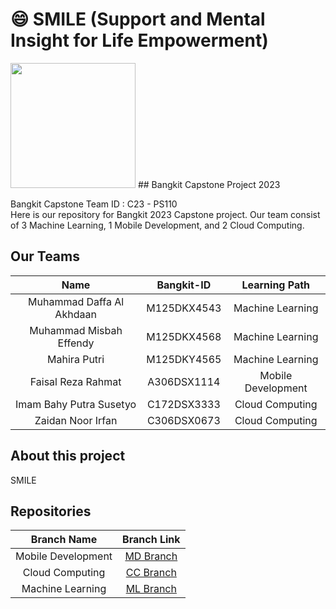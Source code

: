 # :smile: SMILE (Support and Mental Insight for Life Empowerment)

<img src="https://github-production-user-asset-6210df.s3.amazonaws.com/72845777/246135479-c56a5617-a64d-4564-acfb-54d7ae19f6bc.gif" width="200px"/>
## Bangkit Capstone Project 2023

Bangkit Capstone Team ID : C23 - PS110 <br>
Here is our repository for Bangkit 2023 Capstone project. Our team consist of 3 Machine Learning, 1 Mobile Development, and 2 Cloud Computing.

## Our Teams

|           Name            | Bangkit-ID  |   Learning Path    |
| :-----------------------: | :---------: | :----------------: |
| Muhammad Daffa Al Akhdaan | M125DKX4543 |  Machine Learning  |
|  Muhammad Misbah Effendy  | M125DKX4568 |  Machine Learning  |
|       Mahira Putri        | M125DKY4565 |  Machine Learning  |
|    Faisal Reza Rahmat     | A306DSX1114 | Mobile Development |
|  Imam Bahy Putra Susetyo  | C172DSX3333 |  Cloud Computing   |
|     Zaidan Noor Irfan     | C306DSX0673 |  Cloud Computing   |

## About this project

SMILE

## Repositories

|    Branch Name     |                                   Branch Link                                   |
| :----------------: | :-----------------------------------------------------------------------------: |
| Mobile Development |           [MD Branch](https://github.com/Faisal-style/SMILE-ANDROID)            |
|  Cloud Computing   |           [CC Branch](https://github.com/zaidannoor/Bangkit-capstone)           |
|  Machine Learning  | [ML Branch](https://github.com/fendy07/chatbot-AI/blob/master/DL_Chatbot.ipynb) |
